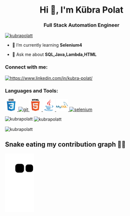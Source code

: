 <h1 align="center">Hi 👋, I'm Kübra Polat</h1>
<h3 align="center">Full Stack Automation Engineer</h3>

<p align="left"> <a href="https://github.com/ryo-ma/github-profile-trophy"><img src="https://github-profile-trophy.vercel.app/?username=kubrapolatt" alt="kubrapolatt" /></a> </p>

- 🌱 I’m currently learning **Selenium4**

- 💬 Ask me about **SQL,Java,Lambda,HTML**



<h3 align="left">Connect with me:</h3>
<p align="left">
<a href="https://linkedin.com/in/https://www.linkedin.com/in/kubra-polat/" target="blank"><img align="center" src="https://raw.githubusercontent.com/rahuldkjain/github-profile-readme-generator/master/src/images/icons/Social/linked-in-alt.svg" alt="https://www.linkedin.com/in/kubra-polat/" height="30" width="40" /></a>
</p>

<h3 align="left">Languages and Tools:</h3>
<p align="left"> <a href="https://www.w3schools.com/css/" target="_blank" rel="noreferrer"> <img src="https://raw.githubusercontent.com/devicons/devicon/master/icons/css3/css3-original-wordmark.svg" alt="css3" width="40" height="40"/> </a> <a href="https://git-scm.com/" target="_blank" rel="noreferrer"> <img src="https://www.vectorlogo.zone/logos/git-scm/git-scm-icon.svg" alt="git" width="40" height="40"/> </a> <a href="https://www.w3.org/html/" target="_blank" rel="noreferrer"> <img src="https://raw.githubusercontent.com/devicons/devicon/master/icons/html5/html5-original-wordmark.svg" alt="html5" width="40" height="40"/> </a> <a href="https://www.java.com" target="_blank" rel="noreferrer"> <img src="https://raw.githubusercontent.com/devicons/devicon/master/icons/java/java-original.svg" alt="java" width="40" height="40"/> </a> <a href="https://www.mysql.com/" target="_blank" rel="noreferrer"> <img src="https://raw.githubusercontent.com/devicons/devicon/master/icons/mysql/mysql-original-wordmark.svg" alt="mysql" width="40" height="40"/> </a> <a href="https://www.selenium.dev" target="_blank" rel="noreferrer"> <img src="https://raw.githubusercontent.com/detain/svg-logos/780f25886640cef088af994181646db2f6b1a3f8/svg/selenium-logo.svg" alt="selenium" width="40" height="40"/> </a> </p>

<p><img align="left" src="https://github-readme-stats.vercel.app/api/top-langs?username=kubrapolatt&show_icons=true&theme=onedark&title_color=fff947&text_color=ffffff&bg_color=7000cc&hide_border=true&locale=en&layout=compact" alt="kubrapolatt" /></p>

<p>&nbsp;<img align="center" src="https://github-readme-stats.vercel.app/api?username=kubrapolatt&show_icons=true&theme=onedark&title_color=fff947&text_color=fafafa&bg_color=7000cc&hide_border=true&locale=en" alt="kubrapolatt" /></p>

<p><img align="center" src="https://github-readme-streak-stats.herokuapp.com/?user=kubrapolatt&theme=default" alt="kubrapolatt" /></p>

## Snake eating my contribution graph 🐍😱
![snake svg](https://github.com/Kubrapolatt/Kubrapolatt/blob/output/github-contribution-grid-snake.svg)
